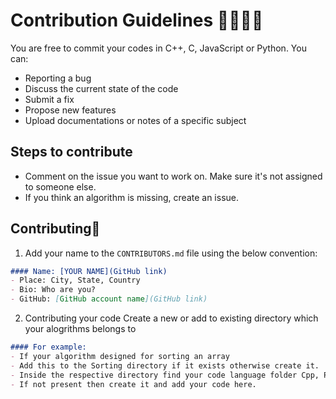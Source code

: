 # Contribution Guidelines 👩‍💻👨‍💻

You are free to commit your codes in C++, C, JavaScript or Python. You can:
- Reporting a bug
- Discuss the current state of the code
- Submit a fix
- Propose new features
- Upload documentations or notes of a specific subject

## Steps to contribute

* Comment on the issue you want to work on. Make sure it's not assigned to someone else.
* If you think an algorithm is missing, create an issue.


## Contributing🌱
1. Add your name to the `CONTRIBUTORS.md` file using the below convention:

```markdown
#### Name: [YOUR NAME](GitHub link)
- Place: City, State, Country
- Bio: Who are you?
- GitHub: [GitHub account name](GitHub link)
```

2. Contributing your code
Create a new or add to existing directory which your alogrithms belongs to

```markdown
#### For example:
- If your algorithm designed for sorting an array
- Add this to the Sorting directory if it exists otherwise create it.
- Inside the respective directory find your code language folder Cpp, Python or JavaScript.
- If not present then create it and add your code here.
```
